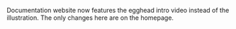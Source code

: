 Documentation website now features the egghead intro video instead of the illustration. The only changes here are on the homepage.